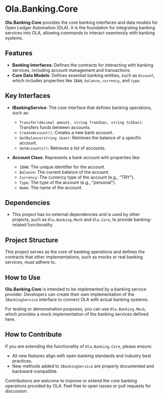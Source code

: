 # Ola.Banking.Core

**Ola.Banking.Core** provides the core banking interfaces and data models for Open Ledger Automation (OLA). It is the foundation for integrating banking services into OLA, allowing commands to interact seamlessly with banking systems.

## Features
- **Banking Interfaces**: Defines the contracts for interacting with banking services, including account management and transactions.
- **Core Data Models**: Defines essential banking entities, such as `Account`, which includes properties like `IBAN`, `balance`, `currency`, and `type`.

## Key Interfaces
- **IBankingService**: The core interface that defines banking operations, such as:
  - `Transfer(decimal amount, string fromIban, string toIban)`: Transfers funds between accounts.
  - `CreateAccount()`: Creates a new bank account.
  - `GetBalance(string iban)`: Retrieves the balance of a specific account.
  - `GetAccounts()`: Retrieves a list of accounts.

- **Account Class**: Represents a bank account with properties like:
  - `IBAN`: The unique identifier for the account.
  - `Balance`: The current balance of the account.
  - `Currency`: The currency type of the account (e.g., "TRY").
  - `Type`: The type of the account (e.g., "personal").
  - `Name`: The name of the account.

## Dependencies
- This project has no external dependencies and is used by other projects, such as `Ola.Banking.Mock` and `Ola.Core`, to provide banking-related functionality.

## Project Structure
This project serves as the core of banking operations and defines the contracts that other implementations, such as mocks or real banking services, must adhere to.

## How to Use
**Ola.Banking.Core** is intended to be implemented by a banking service provider. Developers can create their own implementation of the `IBankingService` interface to connect OLA with actual banking systems.

For testing or demonstration purposes, you can use `Ola.Banking.Mock`, which provides a mock implementation of the banking services defined here.

## How to Contribute
If you are extending the functionality of `Ola.Banking.Core`, please ensure:
- All new features align with open banking standards and industry best practices.
- New methods added to `IBankingService` are properly documented and backward-compatible.

Contributions are welcome to improve or extend the core banking operations provided by OLA. Feel free to open issues or pull requests for discussion.

